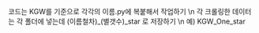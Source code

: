 코드는 KGW를 기준으로 각각의 이름.py에 복붙해서 작업하기 \n
각 크롤링한 데이터는 각 폴더에 넣는데 (이름철차)_(별갯수)_star 로 저장하기 \n
예) KGW_One_star
